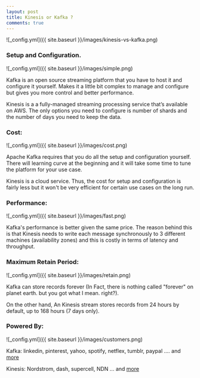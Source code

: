 ```yaml
---
layout: post
title: Kinesis or Kafka ?
comments: true
---
```


![_config.yml]({{ site.baseurl }}/images/kinesis-vs-kafka.png)

### Setup and Configuration.

![_config.yml]({{ site.baseurl }}/images/simple.png)

Kafka is an open source streaming platform that you have to host it and configure it yourself. Makes it a little bit complex to manage and configure but gives you more control and better performance.

Kinesis is a a fully-managed streaming processing service that’s available on AWS. The only options you need to configure is number of shards and the number of days you need to keep the data.

### Cost:
![_config.yml]({{ site.baseurl }}/images/cost.png)

Apache Kafka requires that you do all the setup and configuration yourself. There will learning curve at the beginning and it will take some time to tune the platform for your use case.

Kinesis is a cloud service. Thus, the cost for setup and configuration is fairly less but it won't be very efficient for certain use cases on the long run.

### Performance:
![_config.yml]({{ site.baseurl }}/images/fast.png)

Kafka's performance is better given the same price. The reason behind this is that Kinesis needs to write each message synchronously to 3 different machines (availability zones) and this is costly in terms of latency and throughput.

### Maximum Retain Period:
![_config.yml]({{ site.baseurl }}/images/retain.png)

Kafka can store records forever (In Fact, there is nothing called "forever" on planet earth. but you got what I mean. right?).

On the other hand, An Kinesis stream stores records from 24 hours by default, up to 168 hours (7 days only).

### Powered By:
![_config.yml]({{ site.baseurl }}/images/customers.png)

Kafka: linkedin, pinterest, yahoo, spotify, netflex, tumblr, paypal .... and
[more](https://kafka.apache.org/powered-by)

Kinesis: Nordstrom, dash, supercell, NDN ... and [more](https://aws.amazon.com/kinesis/streams/)



<!-- The easiest way to make your first post is to edit this one. Go into /_posts/ and update the Hello World markdown file. For more instructions head over to the [Jekyll Now repository](https://github.com/barryclark/jekyll-now) on GitHub. -->
